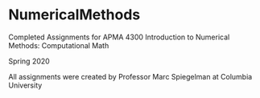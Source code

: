 # NumericalMethods
Completed Assignments for APMA 4300 Introduction to Numerical Methods: Computational Math

Spring 2020 

All assignments were created by Professor Marc Spiegelman at Columbia University 
